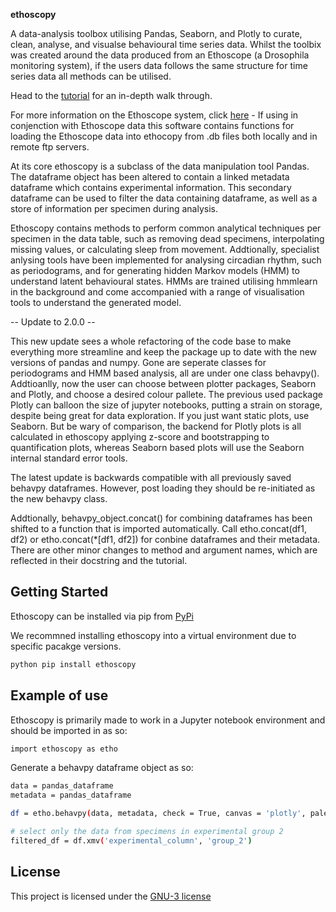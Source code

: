 **ethoscopy**

A data-analysis toolbox utilising Pandas, Seaborn, and Plotly to curate, clean, analyse, and visualse behavioural time series data. Whilst the toolbix was created around the data produced from an Ethoscope (a Drosophila monitoring system), if the users data follows the same structure for time series data all methods can be utilised.

Head to the [tutorial](https://bookstack.lab.gilest.ro/books/ethoscopy) for an in-depth walk through.

For more information on the Ethoscope system, click [here](https://www.notion.so/The-ethoscope-60952be38787404095aa99be37c42a27)
    - If using in conjenction with Ethoscope data this software contains functions for loading the Ethoscope data into ethocopy from .db files both locally and in remote ftp servers.

At its core ethoscopy is a subclass of the data manipulation tool Pandas. The dataframe object has been altered to contain a linked metadata dataframe which contains experimental information. This secondary dataframe can be used to filter the data containing dataframe, as well as a store of information per specimen during analysis.

Ethoscopy contains methods to perform common analytical techniques per specimen in the data table, such as removing dead specimens, interpolating missing values, or calculating sleep from movement. Addtionally, specialist anlysing tools have been implemented for analysing circadian rhythm, such as periodograms, and for generating hidden Markov models (HMM) to understand latent behavioural states. HMMs are trained utilising hmmlearn in the background and come accompanied with a range of visualisation tools to understand the generated model.

-- Update to 2.0.0 --

This new update sees a whole refactoring of the code base to make everything more streamline and keep the package up to date with the new versions of pandas and numpy. Gone are seperate classes for periodograms and HMM based analysis, all are under one class behavpy(). Addtioanlly, now the user can choose between plotter packages, Seaborn and Plotly, and choose a desired colour pallete. The previous used package Plotly can balloon the size of jupyter notebooks, putting a strain on storage, despite being great for data exploration. If you just want static plots, use Seaborn. But be wary of comparison, the backend for Plotly plots is all calculated in ethoscopy applying z-score and bootstrapping to quantification plots, whereas Seaborn based plots will use the Seaborn internal standard error tools.

The latest update is backwards compatible with all previously saved behavpy dataframes. However, post loading they should be re-initiated as the new behavpy class. 

Addtionally, behavpy_object.concat() for combining dataframes has been shifted to a function that is imported automatically. Call etho.concat(df1, df2) or etho.concat(*[df1, df2]) for conbine dataframes and their metadata. There are other minor changes to method and argument names, which are reflected in their docstring and the tutorial. 

## Getting Started

Ethoscopy can be installed via pip from [PyPi](https://pypi.org/project/ethoscopy/)

We recommned installing ethoscopy into a virtual environment due to specific pacakge versions.

```bash
python pip install ethoscopy
```

## Example of use

Ethoscopy is primarily made to work in a Jupyter notebook environment and should be imported in as so:

```bash
import ethoscopy as etho
```

Generate a behavpy dataframe object as so:

```bash
data = pandas_dataframe
metadata = pandas_dataframe

df = etho.behavpy(data, metadata, check = True, canvas = 'plotly', palette = 'Set2')

# select only the data from specimens in experimental group 2
filtered_df = df.xmv('experimental_column', 'group_2')
```

## License

This project is licensed under the [GNU-3 license](LICENSE)